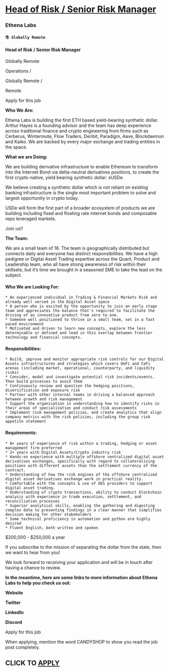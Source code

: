 # [Head of Risk / Senior Risk Manager](https://www.remotewlb.com/apply/head-of-risk-senior-risk-manager)  
### Ethena Labs  
#### `🌎 Globally Remote`  

#### Head of Risk / Senior Risk Manager

Globally Remote

Operations /

Globally Remote /

Remote

Apply for this job

**Who We Are:**

Ethena Labs is building the first ETH based yield-bearing synthetic dollar. Arthur Hayes is a founding advisor and the team has deep experience across traditional finance and crypto engineering from firms such as Cerberus, Wintermute, Flow Traders, Deribit, Paradigm, Aave, Blockdaemon and Kaiko. We are backed by every major exchange and trading entities in the space.

  

**What we are Doing:**

We are building derivative infrastructure to enable Ethereum to transform into the Internet Bond via delta-neutral derivatives positions, to create the first crypto-native, yield bearing synthetic dollar: sUSDe.

  

We believe creating a synthetic dollar which is not reliant on existing banking infrastructure is the single most important problem to solve and largest opportunity in crypto today.

  

USDe will form the first part of a broader ecosystem of products we are building including fixed and floating rate internet bonds and composable repo leveraged markets.

  

Join us!!

  

**The Team:**

We are a small team of 16. The team is geographically distributed but connects daily and everyone has distinct responsibilities. We have a high pedigree or Digital Asset Trading expertise across the Quant, Product and Leadership team, who all have strong awareness of risk within their skillsets, but it’s time we brought in a seasoned SME to take the lead on the subject.

#### Who We are Looking For:

    * An experienced individual in Trading & Financial Markets Risk and already well versed in the Digital Asset space
    * A person who is excited by the opportunity to join an early stage team and appreciates the balance that's required to facilitate the driving of an innovative product from zero to one.
    * Someone well positioned to thrive in a small team, set in a fast paced environment 
    * Motivated and driven to learn new concepts, explore the less determinable or defined and lead in this overlap between frontier technology and financial concepts.

#### Responsibilities:

    * Build, improve and monitor appropriate risk controls for our Digital Assets infrastructures and strategies which covers DeFi and CeFi arenas (including market, operational, counterparty, and liquidity risks)
    * Consider, model and investigate potential risk incidents/events. Then build processes to avoid them
    * Continuously review and question the hedging positions, diversification and exposure risk
    * Partner with other internal teams in driving a balanced approach between growth and risk management
    * Support the organisation in understanding how to identify risks in their areas of specialization and conduct risk assessments
    * Implement risk management policies, and create analytics that align company metrics with the risk policies, including the group risk appetite statement

#### Requirements:

    * 8+ years of experience of risk within a trading, hedging or asset management firm preferred
    * 2+ years with Digital Assets/Crypto industry risk
    * Hands-on experience with multiple offshore centralized digital asset derivatives exchanges, specifically with regard to collateralizing positions with different assets than the settlement currency of the contract.
    * Understanding of how the risk engines of the offshore centralized digital asset derivatives exchange work in practical reality.
    * Comfortable with the concepts & use of OES providers to support digital asset trading.
    * Understanding of crypto transactions, ability to conduct blockchain analysis with experience in trade execution, settlement, and reconciliation processes
    * Superior analytical skills, enabling the gathering and digesting complex data to presenting findings in a clear manner that simplifies decision making for other stakeholders
    * Some technical proficiency in automation and python are highly desired
    * Fluent English, both written and spoken

$200,000 - $250,000 a year

If you subscribe to the mission of separating the dollar from the state, then we want to hear from you!

  

We look forward to receiving your application and will be in touch after having a chance to review.

  

**In the meantime, here are some links to more information about Ethena Labs to help you check us out:**

**Website**

**Twitter**

**LinkedIn**

**Discord**

Apply for this job

When applying, mention the word CANDYSHOP to show you read the job post completely.  
## CLICK TO [APPLY](https://www.remotewlb.com/apply/head-of-risk-senior-risk-manager)

